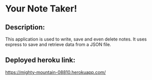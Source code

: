 # Your Note Taker!

## Description:
This application is used to write, save and even delete notes. It uses express to save and retrieve data from a JSON file.

## Deployed heroku link:
https://mighty-mountain-08810.herokuapp.com/